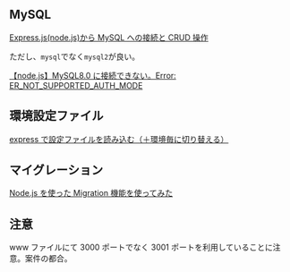 ## MySQL

[Express.js(node.js)から MySQL への接続と CRUD 操作](https://reffect.co.jp/node-js/express-js-connect-mysql)

ただし、`mysql`でなく`mysql2`が良い。

[【node.js】MySQL8.0 に接続できない。Error: ER_NOT_SUPPORTED_AUTH_MODE](https://www.chuken-engineer.com/entry/2020/09/04/074216)

## 環境設定ファイル

[express で設定ファイルを読み込む（＋環境毎に切り替える）](https://qiita.com/zaburo/items/e0061e31f4f4a1e66949)

## マイグレーション

[Node.js を使った Migration 機能を使ってみた](https://qiita.com/TakagiToru/items/61600235a9552daa5c28)

## 注意

www ファイルにて 3000 ポートでなく 3001 ポートを利用していることに注意。案件の都合。
